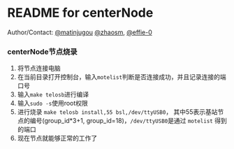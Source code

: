 README for centerNode
==
Author/Contact:
[@matinjugou]("https://github.com/matinjugou") [@zhaosm]("https://github.com/zhaosm"), [@effie-0]("https://github.com/effie-0")

### centerNode节点烧录
1. 将节点连接电脑
2. 在当前目录打开控制台，输入`motelist`判断是否连接成功，并且记录连接的端口号
3. 输入`make telosb`进行编译
4. 输入`sudo -s`使用root权限
5. 进行烧录
`make telosb install,55 bsl,/dev/ttyUSB0`，
其中55表示基站节点的编号(group_id*3+1, group_id=18)，`/dev/ttyUSB0`是通过 `motelist` 得到的端口
6. 现在节点就能够正常的工作了
